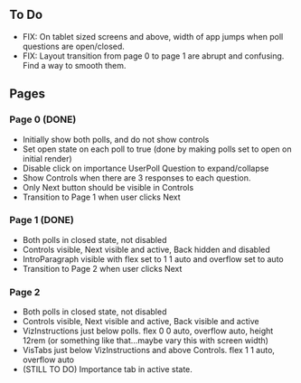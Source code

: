 ## To Do

- FIX: On tablet sized screens and above, width of app jumps when poll questions are open/closed.
- FIX: Layout transition from page 0 to page 1 are abrupt and confusing. Find a way to smooth them.

## Pages

### Page 0 (DONE)

- Initially show both polls, and do not show controls
- Set open state on each poll to true (done by making polls set to open on initial render)
- Disable click on importance UserPoll Question to expand/collapse
- Show Controls when there are 3 responses to each question.
- Only Next button should be visible in Controls
- Transition to Page 1 when user clicks Next

### Page 1 (DONE)

- Both polls in closed state, not disabled
- Controls visible, Next visible and active, Back hidden and disabled
- IntroParagraph visible with flex set to 1 1 auto and overflow set to auto
- Transition to Page 2 when user clicks Next

### Page 2

- Both polls in closed state, not disabled
- Controls visible, Next visible and active, Back visible and active
- VizInstructions just below polls. flex 0 0 auto, overflow auto, height 12rem (or something like that...maybe vary this with screen width)
- VisTabs just below VizInstructions and above Controls. flex 1 1 auto, overflow auto
- (STILL TO DO) Importance tab in active state.

